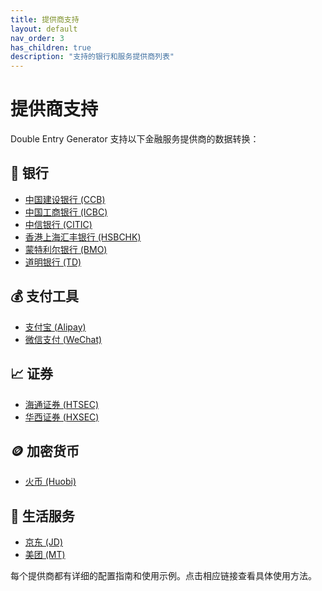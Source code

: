 ```yaml
---
title: 提供商支持
layout: default
nav_order: 3
has_children: true
description: "支持的银行和服务提供商列表"
---
```


# 提供商支持

Double Entry Generator 支持以下金融服务提供商的数据转换：

## 🏦 银行
- [中国建设银行 (CCB)](/double-entry-generator/providers/banks/ccb/)
- [中国工商银行 (ICBC)](/double-entry-generator/providers/banks/icbc/)  
- [中信银行 (CITIC)](/double-entry-generator/providers/banks/citic/)
- [香港上海汇丰银行 (HSBCHK)](/double-entry-generator/providers/banks/hsbchk/)
- [蒙特利尔银行 (BMO)](/double-entry-generator/providers/banks/bmo/)
- [道明银行 (TD)](/double-entry-generator/providers/banks/td/)

## 💰 支付工具
- [支付宝 (Alipay)](/double-entry-generator/providers/payment/alipay/)
- [微信支付 (WeChat)](/double-entry-generator/providers/payment/wechat/)

## 📈 证券
- [海通证券 (HTSEC)](/double-entry-generator/providers/securities/htsec/)
- [华西证券 (HXSEC)](/double-entry-generator/providers/securities/hxsec/)

## 🪙 加密货币
- [火币 (Huobi)](/double-entry-generator/providers/crypto/huobi/)

## 🛒 生活服务  
- [京东 (JD)](/double-entry-generator/providers/food/jd/)
- [美团 (MT)](/double-entry-generator/providers/food/mt/)

每个提供商都有详细的配置指南和使用示例。点击相应链接查看具体使用方法。